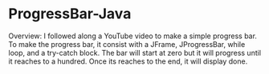 # ProgressBar-Java

Overview:
I followed along a YouTube video to make a simple progress bar. 
To make the progress bar, it consist with a JFrame, JProgressBar, while loop, 
and a try-catch block. 
The bar will start at zero but it will progress until it reaches to a hundred.
Once its reaches to the end, it will display done. 
